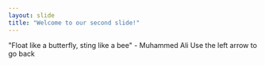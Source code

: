 ```yaml
---
layout: slide
title: "Welcome to our second slide!"
---
```

"Float like a butterfly, sting like a bee" - Muhammed Ali
Use the left arrow to go back
